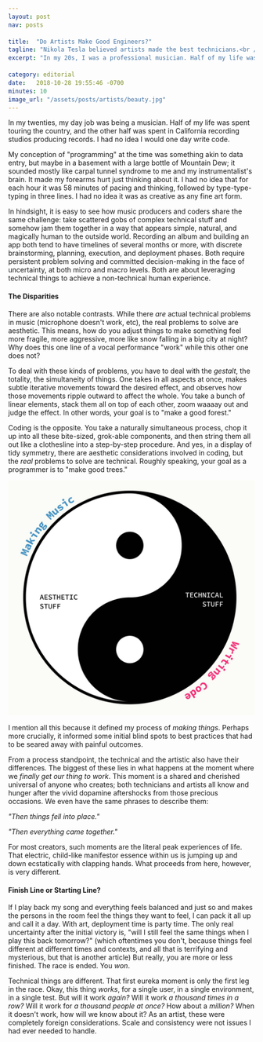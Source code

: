 ```yaml
---
layout: post
nav: posts

title:  "Do Artists Make Good Engineers?"
tagline: "Nikola Tesla believed artists made the best technicians.<br /> He also was by some measures clinically insane."
excerpt: "In my 20s, I was a professional musician. Half of my life was spent touring the country, and the other half was spent in California recording studios producing records. I had no idea I would one day write code"

category: editorial
date:   2018-10-28 19:55:46 -0700
minutes: 10
image_url: "/assets/posts/artists/beauty.jpg"
---
```


<p class="big"><span class="lead">In my twenties,</span> my day job was being a musician. Half of my life was spent touring the country, and the other half was spent in California recording studios producing records. I had no idea I would one day write code.</p>

My conception of "programming" at the time was something akin to data entry, but maybe in a basement with a large bottle of Mountain Dew; it sounded mostly like carpal tunnel syndrome to me and my instrumentalist's brain. It made my forearms hurt just thinking about it. I had no idea that for each hour it was 58 minutes of pacing and thinking, followed by type-type-typing in three lines. I had no idea it was as creative as any fine art form.

In hindsight, it is easy to see how music producers and coders share the same challenge: take scattered gobs of complex technical stuff and somehow jam them together in a way that appears simple, natural, and magically human to the outside world. Recording an album and building an app both tend to have timelines of several months or more, with discrete brainstorming, planning, execution, and deployment phases. Both require persistent problem solving and committed decision-making in the face of uncertainty, at both micro and macro levels. Both are about leveraging technical things to achieve a non-technical human experience.

#### The Disparities

There are also notable contrasts. While there *are* actual technical problems in music (microphone doesn't work, etc), the real problems to solve are aesthetic. This means, how do you adjust things to make something feel more fragile, more aggressive, more like snow falling in a big city at night? Why does this one line of a vocal performance "work" while this other one does not?

To deal with these kinds of problems, you have to deal with the *gestalt*, the totality, the simultaneity of things. One takes in all aspects at once, makes subtle iterative movements toward the desired effect, and observes how those movements ripple outward to affect the whole. You take a bunch of linear elements, stack them all on top of each other, zoom waaaay out and judge the effect. In other words, your goal is to "make a good forest."

Coding is the opposite. You take a naturally simultaneous process, chop it up into all these bite-sized, grok-able components, and then string them all out like a clothesline into a step-by-step procedure. And yes, in a display of tidy symmetry, there are aesthetic considerations involved in coding, but the *real* problems to solve are technical. Roughly speaking, your goal as a programmer is to "make good trees."

![yinyang](/assets/posts/artists/yinyang.jpg)

I mention all this because it defined my process of *making things*. Perhaps more crucially, it informed some initial blind spots to best practices that had to be seared away with painful outcomes.

From a process standpoint, the technical and the artistic also have their differences. The biggest of these lies in what happens at the moment where we *finally get our thing to work*. This moment is a shared and cherished universal of anyone who creates; both technicians and artists all know and hunger after the vivid dopamine aftershocks from those precious occasions. We even have the same phrases to describe them:

*"Then things fell into place."*

*"Then everything came together."*

For most creators, such moments are the literal peak experiences of life. That electric, child-like manifestor essence within us is jumping up and down ecstatically with clapping hands. What proceeds from here, however, is very different.

#### Finish Line or Starting Line?

If I play back my song and everything feels balanced and just so and makes the persons in the room feel the things they want to feel, I can pack it all up and call it a day. With art, deployment time is party time. The only real uncertainty after the initial victory is, "will I still feel the same things when I play this back tomorrow?" (which oftentimes you don't, because things feel different at different times and contexts, and all that is terrifying and mysterious, but that is another article) But really, you are more or less finished. The race is ended. You *won*.

Technical things are different. That first eureka moment is only the first leg in the race. Okay, this thing *works*, for a single user, in a single environment, in a single test. But will it work *again?* Will it work *a thousand times in a row?* Will it work for *a thousand people at once?* How about a *million?* When it doesn't work, how will we know about it? As an artist, these were completely foreign considerations. Scale and consistency were not issues I had ever needed to handle.
